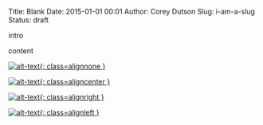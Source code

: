 Title: Blank
Date: 2015-01-01 00:01
Author: Corey Dutson
Slug: i-am-a-slug
Status: draft

intro

<!-- PELICAN_END_SUMMARY -->

content
<!-- no image align, but still want cbox to fire -->
[![alt-text](url/to/image.jpg){: class=alignnone }](url/to/image.jpg)

<!-- align image center -->
[![alt-text](url/to/image.jpg){: class=aligncenter }](url/to/image.jpg)

<!-- align image right -->
[![alt-text](url/to/image.jpg){: class=alignright }](url/to/image.jpg)

<!-- align image left -->
[![alt-text](url/to/image.jpg){: class=alignleft }](url/to/image.jpg)